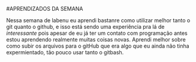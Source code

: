 #APRENDIZADOS DA SEMANA

Nessa semana de labenu eu aprendi bastanre como utilizar melhor tanto o git quanto o github, e isso está sendo uma experiência pra lá de *interessante* pois apesar de eu já ter um contato com programação antes estou aprendendo realmente muitas coisas novas. Aprendi melhor sobre como subir os arquivos para o gitHub que era algo que eu ainda não tinha expermientado, tão pouco usar tanto o gitbash.